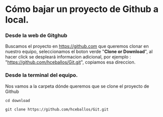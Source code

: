 # Cómo bajar un proyecto de Github a local.
### Desde la web de Gitghub
Buscamos el proyecto en <https://github.com> que queremos clonar en nuestro equipo, seleccionamos el boton verde "__Clone or Download__", al hacer click se despleará informacion adicional, por ejemplo : "https://github.com/hceballos/Git.git", copiamos esa direccion.

### Desde la terminal del equipo.
Nos vamos a la carpeta dónde queremos que se clone el proyecto de Github

```
cd download

git clone https://github.com/hceballos/Git.git
```
